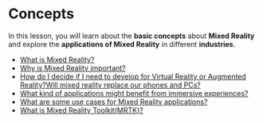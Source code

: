 # Concepts

In this lesson, you will learn about the **basic concepts** about **Mixed Reality** and explore the **applications of Mixed Reality** in different **industries**. 

* [What is Mixed Reality? ](../../../what-is-mixed-reality/)
* [Why is Mixed Reality important?](../../../what-is-mixed-reality/why-is-mixed-reality-important.md)
* [How do I decide if I need to develop for Virtual Reality or Augmented Reality?](https://twitter.com/WindowsDocs/status/1212766878235602944)[Will mixed reality replace our phones and PCs?](https://youtu.be/eqIu7HJeWSo)
* [What kind of applications might benefit from immersive experiences?](../../../what-is-mixed-reality/what-kind-of-applications-might-benefit-from-immersive-experiences.md)
* [What are some use cases for Mixed Reality applications?](../../../what-is-mixed-reality/what-are-some-use-cases-for-mixed-reality-applications.md)
* [What is Mixed Reality Toolkit\(MRTK\)?](../../../what-is-mixed-reality/what-is-mixed-reality-toolkit-mrtk.md)



